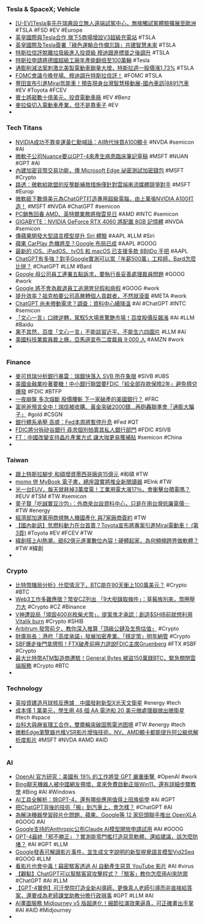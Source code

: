 ### Tesla & SpaceX; Vehicle
- [[U-EV]Tesla率先在瑞典設立無人遠端試駕中心，無接觸試駕體驗擴展至歐洲](https://news.u-car.com.tw/news/article/74334) #TSLA #FSD #EV #Europe
- [英皇國際與Tesla合作,旗下5商場增設V3超級充電站](https://news.cnyes.com/news/id/5119852) #TSLA
- [英皇國際及Tesla簽署「綠色運輸合作備忘錄」共建智慧未來](https://today.line.me/hk/v2/article/BEP8jOQ) #TSLA
- [特斯拉信評脫離垃圾級進入投資級 穆迪跟進標普之後調升](https://udn.com/news/story/6811/7045090) #TSLA
- [特斯拉申請將德國超級工廠年產能翻倍至100萬輛](https://news.cnyes.com/news/id/5120152) #Tesla
- [通膨削減法案刺激北美製電動車銷量大增，特斯拉週一股價漲1.73%](https://tw.stock.yahoo.com/news/通膨削減法案刺激北美製電動車銷量大增-特斯拉週-股價漲1-73-004514463.html) #TSLA
- [FOMC會議今晚登場、穆迪調升特斯拉信評！](https://news.cnyes.com/news/id/5121144) #FOMC #TSLA
- [豐田宣布引進Mirai氫能車！預告現身台灣智慧移動展-國內車訊|8891汽車](https://c.8891.com.tw/news/16578) #EV #Toyota #FCEV
- [賓士將砸數十億美元，投資電動車廠](https://technews.tw/2023/03/20/benz-to-spend-billions-investing-in-electric-car-factory/) #EV #Benz
- [麥拉倫切入電動車產業，但不是靠車子](https://finance.technews.tw/2023/03/20/mclaren-inverter-ev-industry/) #EV
-
### Tech Titans
- [NVIDIA成功不靠幸運黃仁勳喊話：AI時代快買A100顯卡](https://news.xfastest.com/nvidia/125576/nvidia-43/) #NVDA #semicon #AI
- [微軟子公司Nuance要以GPT-4來產生病患臨床筆記草稿](https://www.ithome.com.tw/news/156015) #MSFT #NUAN #GPT #AI
- [內建加密貨幣交易功能，傳 Microsoft Edge 祕密測試加密錢包](https://technews.tw/2023/03/20/testing-a-built-in-crypto-wallet-in-microsoft-edge/) #MSFT #Crypto
- [路透：微軟給歐盟的反壟斷補救措施僅針對雲端串流媒體競爭對手](https://m.cnyes.com/news/id/5117533) #MSFT #Europ
- [微軟砸下數億美元為ChatGPT打造專用超級電腦，由上萬張NVIDIA A100打造！](https://www.techbang.com/posts/104657-microsoft-spent-hundreds-of-millions-of-dollars-to-build-a) #MSFT #NVDA #ChatGPT #semicon
- [PC銷售回春 AMD、英特爾業務將撥雲見日](https://news.cnyes.com/news/id/5117549) #AMD #INTC #semicon
- [GIGABYTE：NVIDIA GeForce RTX 4060 將配置 8GB 記憶體](https://benchlife.info/gigabyte-confirm-geforce-rtx-4060-with-8gb-vram/) #NVDA #semicon
- [傳蘋果開發大型語言模型提升 Siri 體驗](https://technews.tw/2023/03/21/apple-is-reportedly-experimenting-with-language-generating-ai/) #AAPL #LLM #Siri
- [蘋果 CarPlay 危機將至？Google 布局已成](https://technews.tw/2023/03/21/apple-carplay-vs-google-android-automotive/) #AAPL #GOOG
- [最新的 iOS、iPadOS、tvOS 和 macOS 已支援多款 8BitDo 手把](https://chinese.engadget.com/8bitdo-controllers-now-work-with-apple-devices-070036681.html) #AAPL
- [ChatGPT有多強？對手Google實測可以當「年薪500萬」工程師，Bard怎麼比拼？](https://www.bnext.com.tw/article/74494/google-testing-acing-new-nthe-pntl) #ChatGPT #LLM #Bard
- [Google 母公司員工連署五點訴求，要執行長妥善處理裁員問題](https://today.line.me/tw/v2/article/7N08wNm) #GOOG #work
- [Google 將不會為裁退員工追溯育兒假和病假](https://chinese.engadget.com/google-將不會為裁退員工追溯育兒假和病假-063054064.html) #GOOG #work
- [提升效率？祖克柏要公司高層轉個人貢獻者，不然就滾蛋](https://technews.tw/2023/03/21/mark-zuckerberg-3/) #META #work
- [ChatGPT 尚未帶動需求？調查：資料中心續降溫](https://technews.tw/2023/03/21/chatgpt-data-center/) #AI #ChatGPT #INTC #semicon
- [「文心一言」口碑逆轉，駕馭5大場景驚艷市場！百度股價反飆漲](https://www.bnext.com.tw/article/74490/ernie-bot-cn-min-turn-plus-) #AI #LLM #Baidu
- [果不其然，百度「文心一言」不能談習近平、不能生六四圖片](https://www.inside.com.tw/article/31066-ChatGPT-AI-China) #LLM #AI
- [美國科技業裁員裁上癮，亞馬遜宣布二度裁員 9,000 人](https://technews.tw/2023/03/21/amazon-announces-9000-layoffs-in-2nd-degree/) #AMZN #work
-
### Finance
- [麥可貝瑞分析銀行暴雷：瑞銀快落入 SVB 所在象限](https://finance.technews.tw/2023/03/21/michael-burry-svb-ubs-group-ag/) #SIVB #UBS
- [美國金融業吵著要糖！中小銀行聯盟要FDIC「給全部存款保險2年」避免擠兌爆發](https://www.blocktempo.com/us-midsize-banks-seek-fdic-insurance/) #FDIC #BTFP
- [一夜崩盤 多次熔斷 股價腰斬 下一家破產的美國銀行？](https://news.cnyes.com/news/id/5117564) #FRC
- [富爸爸預言全中！瑞信被收購、黃金突破2000鎂…再砲轟聯準會「通膨大騙子」](https://www.blocktempo.com/kiyosaki-warns-u-s-inflation-is-now-systemic/) #gold #CSGN
- [銀行體系承壓 高盛：Fed本周將暫停升息](https://news.cnyes.com/news/id/5117507) #Fed #QT
- [FDIC將分拆矽谷銀行 尋求個別拍賣其私人銀行部門](https://news.cnyes.com/news/id/5117513) #FDIC #SIVB
- [FT：中國改變支持晶片產業方式 讓大咖更易獲補貼](https://news.cnyes.com/news/id/5117643) #semicon #China
-
### Taiwan
- [跟上特斯拉腳步 和碩增資墨西哥廠逾15億元](https://ec.ltn.com.tw/article/breakingnews/4246868) #和碩 #TW
- [momo 併 MyBook 電子書，總座證實將推全新閱讀器](https://technews.tw/2023/03/21/president-jeff-ku-looking-forward-to-momo-this-year/) #EInk #TW
- [光一台EUV，每天就耗掉3萬度電！工業用電大漲17％，會衝擊台積電嗎？](https://www.bnext.com.tw/article/74507/tssmc-euv-pg-cost-impact) #EUV #TSM #TW #semicon
- [童子賢「吃誠實豆沙包」：外商來台設資料中心，只是在用台灣低廉電價⋯](https://www.bnext.com.tw/article/74504/tongtzuhs-tw-elec-price-cheap) #TW #energy
- [經濟部加速軍用商規無人機國產化 與7家廠商簽約](https://m.cnyes.com/news/id/5117623) #TW
- [【國內新訊】氫燃料動力在台首賣？Toyota宣布將專案引進Mirai電動車！ (第3頁)](https://m.mobile01.com/topicdetail.php?f=264&p=3&t=6758523) #Toyota #EV #FCEV #TW
- [緯創搭上AI熱潮，砸62億元進軍數位內容！硬體起家，為何頻頻跨界做軟體？](https://www.bnext.com.tw/article/74493/wistron-bot) #TW #緯創
-
### Crypto
- [比特幣賭局分析》什麼情況下，BTC能在90天衝上100萬美元？](https://www.blocktempo.com/bitcoin-hits-1-million-bet-in-90-days/) #Crypto #BTC
- [Web3工作多難應徵？幣安CZ列出 「9大拒錄取條件」：草莓族別來，幣圈壓力大](https://www.blocktempo.com/work-in-binance-do-and-dont/) #Crypto #CZ #Binance
- [V神遭設局「燒毀400兆枚柴犬幣」，提案鬼才承認：創造$SHIB前就想利用Vitalik burn](https://www.blocktempo.com/who-came-up-with-the-idea-to-send-shib-token-to-vitalik-wallet/) #Crypto #SHIB
- [Arbitrum 發幣前夕，教你深入推算「頂級公鏈及生態估值」](https://www.blocktempo.com/arbitrum-token-releaseing-value-model/) #Crypto
- [財庫局長：港府「高度承諾」發展加密產業、「穩定幣」明年納管](https://blockcast.it/2023/03/20/hkma-working-on-regulatory-regime-for-stablecoins-with-an-aim-to-implement-in-2024/) #Crypto
- [SBF爆走後門拿牌照！FTX破產前極力遊說FDIC主席Gruenberg](https://www.blocktempo.com/sbf-shilled-ftx-risk-model-to-fdic-chairman-gruenberg-prior-collapse/) #FTX #SBF #Crypto
- [最大比特幣ATM製造商遭駭！General Bytes 被盜150萬鎂BTC，緊急關閉雲端服務](https://www.blocktempo.com/bitcoin-atm-maker-general-bytes-shuts-down-its-cloud-service-after-hacker/) #Crypto #BTC
-
### Technology
- [英投資建造月球核反應爐　中國發射新型X光天文衛星](https://www.technice.com.tw/outbound/news/42887/) #energy #tech
- [成本僅 1 萬美元，學生用 48 個 AA 電池和 20 美元微處理器做出微衛星](https://technews.tw/2023/03/20/sbudnik-satellite-aa-battery/) #tech #space
- [台科大與麻省理工合作，雙槳輪突破固態電池困境](https://technews.tw/2023/03/20/double-paddle-wheel-breaks-through-solid-state-battery-dilemma/) #TW #energy #tech
- [微軟Edge瀏覽器也推VSR影片增強技術，NV、AMD顯卡都能提升阿公級低解析度影片](https://www.techbang.com/posts/104435-microsoft-edge-rescues-low-definition-old-videos-and-becomes) #MSFT #NVDA #AMD #AID
-
### AI
- [OpenAI 官方研究：美國有 19% 的工作將受 GPT 嚴重衝擊 ](https://www.inside.com.tw/article/31071-openAI-new-study) #OpenAI #work
- [Bing聊天機器人被中國網友帶壞，拿來免費啟動正版Win11、還有詳細步驟教學](https://www.techbang.com/posts/104829-bing-ai-was-played-bad-by-netizens-teach-you-to-start-the) #Bing #AI #Windows
- [AI工具全解析：除GPT-4，還有哪些應用值得上班族偷學](https://www.gvm.com.tw/article/100883) #AI #GPT
- [把ChatGPT背後的技術「搬」到汽車上，會怎樣？](https://www.techbang.com/posts/104825-chatgpt-moved-car) #ChatGPT #AI
- [為解決機器學習碎片化問題，蘋果、Google等 12 家巨頭聯手推出 OpenXLA](https://www.techbang.com/posts/104596-in-order-to-solve-the-problem-of-machine-learning) #GOOG #AI
- [Google支持的Anthropic公布Claude AI模型開放申請試用](https://www.ithome.com.tw/news/156012) #AI #GOOG
- [GPT-4最終「邪不勝正」？實測能零門檻打造惡意軟體、還給建議，該怎麼防堵？](https://www.bnext.com.tw/article/74501/gpt-4-fishing-email-malware) #AI #GPT #LLM
- [Google發表可解讀影片事件，並生成文字說明的新型視覺語言模型Vid2Seq](https://www.ithome.com.tw/news/156010) #GOOG #LLM
- [看影片也會中毒！竊密駭客透過 AI 自動產生惡意 YouTube 影片](https://technews.tw/2023/03/21/watching-videos-can-also-be-poisoned/) #AI #virus
- [【觀點】ChatGPT可以幫駭客寫攻擊程式？「駭客」教你怎麼用AI來防禦](https://www.bnext.com.tw/article/74484/chatgpt-security-hack) #ChatGPT #AI #LLM
- [【GPT-4實例】可汗學院打造全新AI導師，更像真人老師引導而非直接給答案，還要成為老師課堂助教分擔行政瑣事](https://www.ithome.com.tw/news/156009) #GPT #LLM #AI
- [AI畫圖服務 Midjourney v5 版超進化！細節拉滿效果逼真，可正確畫出手掌](https://www.techbang.com/posts/104782-midjourney-v5-a-commercial-ai-image-generation-service-is) #AI #AID #Midjourney
-
